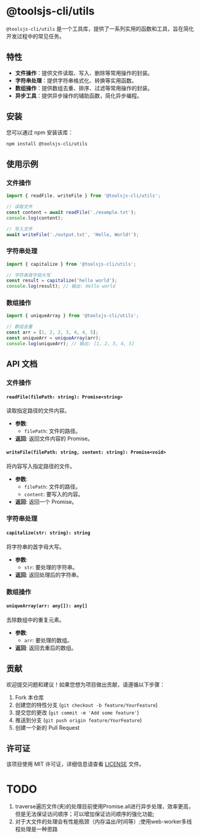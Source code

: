 # @toolsjs-cli/utils

`@toolsjs-cli/utils` 是一个工具库，提供了一系列实用的函数和工具，旨在简化开发过程中的常见任务。

## 特性

- **文件操作**：提供文件读取、写入、删除等常用操作的封装。
- **字符串处理**：提供字符串格式化、转换等实用函数。
- **数组操作**：提供数组去重、排序、过滤等常用操作的封装。
- **异步工具**：提供异步操作的辅助函数，简化异步编程。

## 安装

您可以通过 npm 安装该库：

```bash
npm install @toolsjs-cli/utils
```

## 使用示例

### 文件操作

```typescript
import { readFile, writeFile } from '@toolsjs-cli/utils';

// 读取文件
const content = await readFile('./example.txt');
console.log(content);

// 写入文件
await writeFile('./output.txt', 'Hello, World!');
```

### 字符串处理

```typescript
import { capitalize } from '@toolsjs-cli/utils';

// 字符串首字母大写
const result = capitalize('hello world');
console.log(result); // 输出: Hello world
```

### 数组操作

```typescript
import { uniqueArray } from '@toolsjs-cli/utils';

// 数组去重
const arr = [1, 2, 2, 3, 4, 4, 5];
const uniqueArr = uniqueArray(arr);
console.log(uniqueArr); // 输出: [1, 2, 3, 4, 5]
```

## API 文档

### 文件操作

#### `readFile(filePath: string): Promise<string>`

读取指定路径的文件内容。

- **参数**:
  - `filePath`: 文件的路径。
- **返回**: 返回文件内容的 Promise。

#### `writeFile(filePath: string, content: string): Promise<void>`

将内容写入指定路径的文件。

- **参数**:
  - `filePath`: 文件的路径。
  - `content`: 要写入的内容。
- **返回**: 返回一个 Promise。

### 字符串处理

#### `capitalize(str: string): string`

将字符串的首字母大写。

- **参数**:
  - `str`: 要处理的字符串。
- **返回**: 返回处理后的字符串。

### 数组操作

#### `uniqueArray(arr: any[]): any[]`

去除数组中的重复元素。

- **参数**:
  - `arr`: 要处理的数组。
- **返回**: 返回去重后的数组。

## 贡献

欢迎提交问题和建议！如果您想为项目做出贡献，请遵循以下步骤：

1. Fork 本仓库
2. 创建您的特性分支 (`git checkout -b feature/YourFeature`)
3. 提交您的更改 (`git commit -m 'Add some feature'`)
4. 推送到分支 (`git push origin feature/YourFeature`)
5. 创建一个新的 Pull Request

## 许可证

该项目使用 MIT 许可证，详细信息请查看 [LICENSE](LICENSE) 文件。

# TODO
1. traverse遍历文件(夹)的处理目前使用Promise.all进行异步处理，效率更高，但是无法保证访问顺序；可以增加保证访问顺序的强化功能;
2. 对于大文件的处理会有性能瓶颈（内存溢出/时间等）;使用web-worker多线程处理是一种思路
